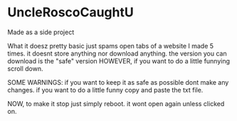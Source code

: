 # UncleRoscoCaughtU
Made as a side project 

What it doesz
pretty basic just spams open tabs of a website I made 5 times.
it doesnt store anything nor download anything.
the version you can download is the "safe" version
HOWEVER, if you want to do a little funnying scroll down.










SOME WARNINGS:
 if you want to keep it as safe as possible dont make any changes.
if you want to do a little funny copy and paste the txt file.


NOW, to make it stop just simply reboot.
it wont open again unless clicked on.
